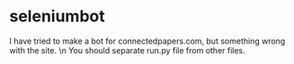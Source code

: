 # seleniumbot
I have tried to make a bot for connectedpapers.com, but something wrong with the site. \n You should separate run.py file from other files.
